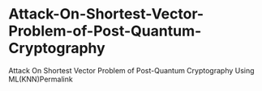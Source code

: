 # Attack-On-Shortest-Vector-Problem-of-Post-Quantum-Cryptography
Attack On Shortest Vector Problem of Post-Quantum Cryptography Using ML(KNN)Permalink
